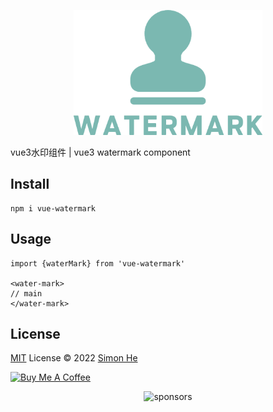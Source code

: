 <p align="center">
<img height="200" src="./assets/kv.png" alt="watermark">
</p>

vue3水印组件 | vue3 watermark component

## Install
```
npm i vue-watermark
```

## Usage
```
import {waterMark} from 'vue-watermark'

<water-mark>
// main
</water-mark>
```

## License
[MIT](./LICENSE) License © 2022 [Simon He](https://github.com/Simon-He95)

<a href="https://github.com/Simon-He95/sponsor" target="_blank"><img src="https://cdn.buymeacoffee.com/buttons/default-orange.png" alt="Buy Me A Coffee" style="height: 51px !important;width: 217px !important;" ></a>


<span><div align="center">![sponsors](https://www.hejian.club/images/sponsors.jpg)</div></span>
